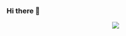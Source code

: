 ### Hi there 👋

<!--
**L-Nicolas/L-Nicolas** is a ✨ _special_ ✨ repository because its `README.md` (this file) appears on your GitHub profile.

Here are some ideas to get you started:

- 🔭 I’m currently working on ...
- 🌱 I’m currently learning ...
- 👯 I’m looking to collaborate on ...
- 🤔 I’m looking for help with ...
- 💬 Ask me about ...
- 📫 How to reach me: ...
- 😄 Pronouns: ...
- ⚡ Fun fact: ...
-->
<div align="center">
  <img src="https://media1.giphy.com/media/v1.Y2lkPTc5MGI3NjExNDNoeG9yMWIwMTZhNWFocnBoYmhsaW90bmZ3MGF4MGtneXFpYzljZiZlcD12MV9pbnRlcm5hbF9naWZfYnlfaWQmY3Q9cw/AQgnKLF0QfLzyDO538/giphy.gif" />
</div>
